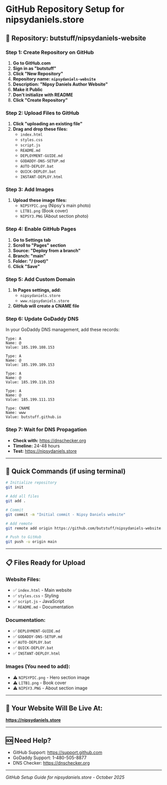 # GitHub Repository Setup for nipsydaniels.store

## 🎯 **Repository: butstuff/nipsydaniels-website**

### **Step 1: Create Repository on GitHub**
1. **Go to GitHub.com**
2. **Sign in as "butstuff"**
3. **Click "New Repository"**
4. **Repository name: `nipsydaniels-website`**
5. **Description: "Nipsy Daniels Author Website"**
6. **Make it Public**
7. **Don't initialize with README**
8. **Click "Create Repository"**

### **Step 2: Upload Files to GitHub**
1. **Click "uploading an existing file"**
2. **Drag and drop these files:**
   - `index.html`
   - `styles.css`
   - `script.js`
   - `README.md`
   - `DEPLOYMENT-GUIDE.md`
   - `GODADDY-DNS-SETUP.md`
   - `AUTO-DEPLOY.bat`
   - `QUICK-DEPLOY.bat`
   - `INSTANT-DEPLOY.html`

### **Step 3: Add Images**
1. **Upload these image files:**
   - `NIPSYPIC.png` (Nipsy's main photo)
   - `LITB1.png` (Book cover)
   - `NIPSY3.PNG` (About section photo)

### **Step 4: Enable GitHub Pages**
1. **Go to Settings tab**
2. **Scroll to "Pages" section**
3. **Source: "Deploy from a branch"**
4. **Branch: "main"**
5. **Folder: "/ (root)"**
6. **Click "Save"**

### **Step 5: Add Custom Domain**
1. **In Pages settings, add:**
   - `nipsydaniels.store`
   - `www.nipsydaniels.store`
2. **GitHub will create a CNAME file**

### **Step 6: Update GoDaddy DNS**
In your GoDaddy DNS management, add these records:

```
Type: A
Name: @
Value: 185.199.108.153

Type: A
Name: @
Value: 185.199.109.153

Type: A
Name: @
Value: 185.199.110.153

Type: A
Name: @
Value: 185.199.111.153

Type: CNAME
Name: www
Value: butstuff.github.io
```

### **Step 7: Wait for DNS Propagation**
- **Check with:** https://dnschecker.org
- **Timeline:** 24-48 hours
- **Test:** https://nipsydaniels.store

---

## 🚀 **Quick Commands (if using terminal)**

```bash
# Initialize repository
git init

# Add all files
git add .

# Commit
git commit -m "Initial commit - Nipsy Daniels website"

# Add remote
git remote add origin https://github.com/butstuff/nipsydaniels-website.git

# Push to GitHub
git push -u origin main
```

---

## 📋 **Files Ready for Upload**

### **Website Files:**
- ✅ `index.html` - Main website
- ✅ `styles.css` - Styling
- ✅ `script.js` - JavaScript
- ✅ `README.md` - Documentation

### **Documentation:**
- ✅ `DEPLOYMENT-GUIDE.md`
- ✅ `GODADDY-DNS-SETUP.md`
- ✅ `AUTO-DEPLOY.bat`
- ✅ `QUICK-DEPLOY.bat`
- ✅ `INSTANT-DEPLOY.html`

### **Images (You need to add):**
- ⚠️ `NIPSYPIC.png` - Hero section image
- ⚠️ `LITB1.png` - Book cover
- ⚠️ `NIPSY3.PNG` - About section image

---

## 🎯 **Your Website Will Be Live At:**
**https://nipsydaniels.store**

---

## 🆘 **Need Help?**
- GitHub Support: https://support.github.com
- GoDaddy Support: 1-480-505-8877
- DNS Checker: https://dnschecker.org

---

*GitHub Setup Guide for nipsydaniels.store - October 2025*

